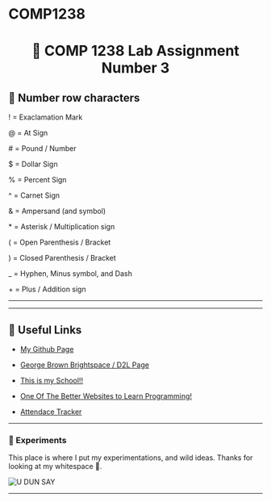 # COMP1238
<h1 align="center">
  📂 COMP 1238 Lab Assignment Number 3
</h1>

<p>

<h2>🔢 Number row characters</h2>

! = Exaclamation Mark

@ = At Sign

\# = Pound / Number

$ = Dollar Sign

% = Percent Sign

^ = Carnet Sign

& = Ampersand (and symbol)

\* = Asterisk / Multiplication sign

( = Open Parenthesis / Bracket

) = Closed Parenthesis / Bracket

_ = Hyphen, Minus symbol, and Dash

\+ = Plus / Addition sign

</p>

<hr>
<hr>

<h2>🔗 Useful Links</h2>

* [My Github Page](https://github.com/ravioleye)

* [George Brown Brightspace / D2L Page](https://www.georgebrown.ca/teaching-and-learning-exchange/educational-technology/d2l-brightspace)

* [This is my School!!](https://www.georgebrown.ca/)

* [One Of The Better Websites to Learn Programming!](https://www.w3schools.com/)

* [Attendace Tracker](https://app.atklass.com/login)


<hr>

<h3>  💭 Experiments</h3>
<p>

  This place is where I put my experimentations, and wild ideas. Thanks for looking at my whitespace 🦀.
  
  ![U DUN SAY](https://i.pinimg.com/736x/bd/71/fc/bd71fcbb1791333b3ded1c23627f6fc7.jpg)

</P>


<hr>






